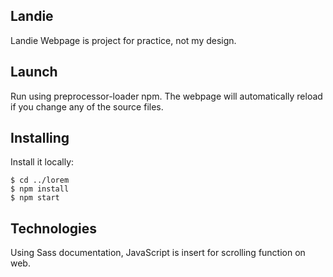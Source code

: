 ## Landie

Landie Webpage is project for practice, not my design.


## Launch

Run using preprocessor-loader npm. The webpage will automatically reload if you change any of the source files.

## Installing

Install it locally:
```
$ cd ../lorem
$ npm install
$ npm start
```

## Technologies

Using Sass documentation, JavaScript is insert for scrolling function on web.